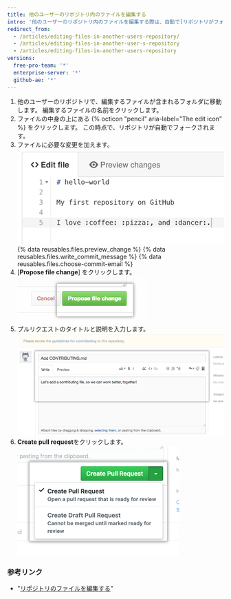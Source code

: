 ```yaml
---
title: 他のユーザーのリポジトリ内のファイルを編集する
intro: '他のユーザーのリポジトリ内のファイルを編集する際は、自動で[リポジトリがフォーク](/articles/fork-a-repo)され、[プルリクエストがオープン](/articles/creating-a-pull-request)されます。'
redirect_from:
  - /articles/editing-files-in-another-users-repository/
  - /articles/editing-files-in-another-user-s-repository
  - /articles/editing-files-in-another-users-repository
versions:
  free-pro-team: '*'
  enterprise-server: '*'
  github-ae: '*'
---
```


1. 他のユーザーのリポジトリで、編集するファイルが含まれるフォルダに移動します。 編集するファイルの名前をクリックします。
2. ファイルの中身の上にある {% octicon "pencil" aria-label="The edit icon" %} をクリックします。 この時点で、リポジトリが自動でフォークされます。
3. ファイルに必要な変更を加えます。 ![ファイル内の新しいコンテンツ](/assets/images/help/repository/edit-readme-light.png)
{% data reusables.files.preview_change %}
{% data reusables.files.write_commit_message %}
{% data reusables.files.choose-commit-email %}
6. [**Propose file change**] をクリックします。 ![変更のコミットボタン](/assets/images/help/repository/propose_file_change_button.png)
7. プルリクエストのタイトルと説明を入力します。 ![プルリクエストの説明ページ](/assets/images/help/pull_requests/pullrequest-description.png)
8. **Create pull request**をクリックします。 ![プルリクエストボタン](/assets/images/help/pull_requests/pullrequest-send.png)

### 参考リンク

* "[リポジトリのファイルを編集する](/articles/editing-files-in-your-repository)"
